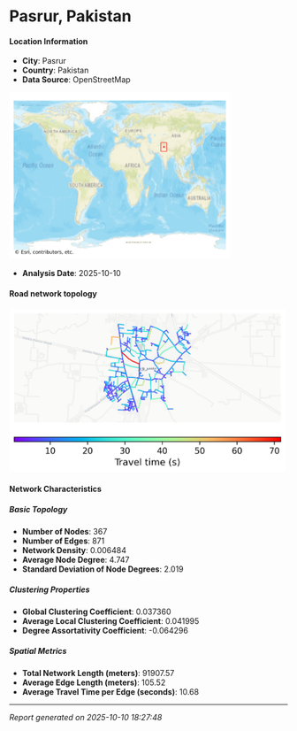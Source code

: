# Pasrur, Pakistan

#### Location Information

- **City**: Pasrur
- **Country**: Pakistan
- **Data Source**: OpenStreetMap
<img src="Pasrur_location.png" alt="Pasrur Location Map" width="400" />

- **Analysis Date**: 2025-10-10

#### Road network topology

<img src="Pasrur_network_map.png" alt="Pasrur Road Network Map" width="500"/>

#### Network Characteristics

##### Basic Topology

- **Number of Nodes**: 367
- **Number of Edges**: 871
- **Network Density**: 0.006484
- **Average Node Degree**: 4.747
- **Standard Deviation of Node Degrees**: 2.019

##### Clustering Properties

- **Global Clustering Coefficient**: 0.037360
- **Average Local Clustering Coefficient**: 0.041995
- **Degree Assortativity Coefficient**: -0.064296

##### Spatial Metrics

- **Total Network Length (meters)**: 91907.57
- **Average Edge Length (meters)**: 105.52
- **Average Travel Time per Edge (seconds)**: 10.68

---
*Report generated on 2025-10-10 18:27:48*
